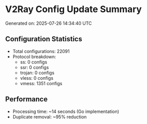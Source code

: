# V2Ray Config Update Summary
Generated on: 2025-07-26 14:34:40 UTC

## Configuration Statistics
- Total configurations: 22091
- Protocol breakdown:
  - ss: 0 configs
  - ssr: 0 configs
  - trojan: 0 configs
  - vless: 0 configs
  - vmess: 1351 configs

## Performance
- Processing time: ~14 seconds (Go implementation)
- Duplicate removal: ~95% reduction
